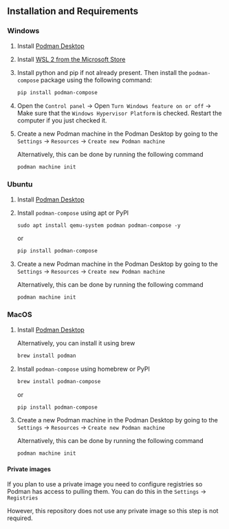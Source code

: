 ## Installation and Requirements

### Windows

1. Install [Podman Desktop](https://podman-desktop.io/downloads/Windows)

2. Install [WSL 2 from the Microsoft Store](https://apps.microsoft.com/store/detail/windows-subsystem-for-linux/9P9TQF7MRM4R)

3. Install python and pip if not already present. Then install the `podman-compose` package using the following command:

   ```bash
   pip install podman-compose
   ```

4. Open the `Control panel` -> Open `Turn Windows feature on or off` -> Make sure that the `Windows Hypervisor Platform` is checked. Restart the computer if you just checked it.

5. Create a new Podman machine in the Podman Desktop by going to the `Settings` -> `Resources` -> `Create new Podman machine`

   Alternatively, this can be done by running the following command

   ```bash
   podman machine init
   ```

### Ubuntu

1. Install [Podman Desktop](https://podman-desktop.io/downloads/Linux)

2. Install `podman-compose` using apt or PyPl

   ```
   sudo apt install qemu-system podman podman-compose -y
   ```

   or

   ```bash
   pip install podman-compose
   ```

3. Create a new Podman machine in the Podman Desktop by going to the `Settings` -> `Resources` -> `Create new Podman machine`

   Alternatively, this can be done by running the following command

   ```bash
   podman machine init
   ```

### MacOS

1. Install [Podman Desktop](https://podman-desktop.io/downloads/MacOS)

   Alternatively, you can install it using brew

   ```bash
   brew install podman
   ```

2. Install `podman-compose` using homebrew or PyPl

   ```bash
   brew install podman-compose
   ```

   or

   ```bash
   pip install podman-compose
   ```

3. Create a new Podman machine in the Podman Desktop by going to the `Settings` -> `Resources` -> `Create new Podman machine`

   Alternatively, this can be done by running the following command

   ```bash
   podman machine init
   ```

#### Private images

If you plan to use a private image you need to configure registries so Podman has access to pulling them. You can do this in the `Settings` -> `Registries`

However, this repository does not use any private image so this step is not required.
